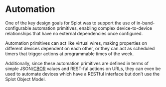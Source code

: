 # Automation #

One of the key design goals for Splot was to support the use of
in-band-configurable automation primitives, enabling complex
device-to-device relationships that have no external dependencies once
configured.

Automation primitives can act like virtual wires, making
properties on different devices dependent on each other, or they can
act as scheduled timers that trigger actions at programmable times of
the week.

Additionally, since these automation primitives are defined
in terms of simple JSON/[CBOR][] values and REST-ful actions on URLs, they
can even be used to automate devices which have a RESTful interface
but don’t use the Splot Object Model.

[CBOR]: https://tools.ietf.org/html/rfc7049

